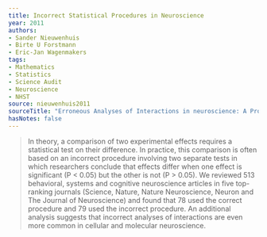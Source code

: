 ```yaml
---
title: Incorrect Statistical Procedures in Neuroscience
year: 2011
authors:
- Sander Nieuwenhuis
- Birte U Forstmann
- Eric-Jan Wagenmakers
tags:
- Mathematics
- Statistics
- Science Audit
- Neuroscience
- NHST
source: nieuwenhuis2011
sourceTitle: "Erroneous Analyses of Interactions in neuroscience: A Problem of Significance"
hasNotes: false
---
```


> In theory, a comparison of two experimental effects requires a statistical test on their difference.
> In practice, this comparison is often based on an incorrect procedure involving two separate tests
>   in which researchers conclude that effects differ when one effect is significant (P < 0.05)
>   but the other is not (P > 0.05).
> We reviewed 513 behavioral, systems and cognitive neuroscience articles
>   in five top-ranking journals (Science, Nature, Nature Neuroscience, Neuron and The Journal of Neuroscience)
>   and found that 78 used the correct procedure and 79 used the incorrect procedure.
> An additional analysis suggests that incorrect analyses of interactions
>   are even more common in cellular and molecular neuroscience.
